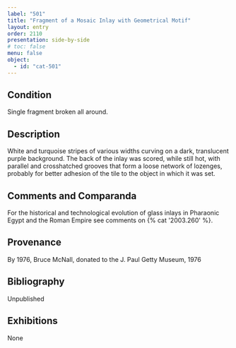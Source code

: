 ```yaml
---
label: "501"
title: "Fragment of a Mosaic Inlay with Geometrical Motif"
layout: entry
order: 2110
presentation: side-by-side
# toc: false
menu: false
object:
  - id: "cat-501"
---
```


## Condition

Single fragment broken all around.

## Description

White and turquoise stripes of various widths curving on a dark, translucent purple background. The back of the inlay was scored, while still hot, with parallel and crosshatched grooves that form a loose network of lozenges, probably for better adhesion of the tile to the object in which it was set.

## Comments and Comparanda

For the historical and technological evolution of glass inlays in Pharaonic Egypt and the Roman Empire see comments on {% cat '2003.260' %}.

## Provenance

By 1976, Bruce McNall, donated to the J. Paul Getty Museum, 1976

## Bibliography

Unpublished

## Exhibitions

None